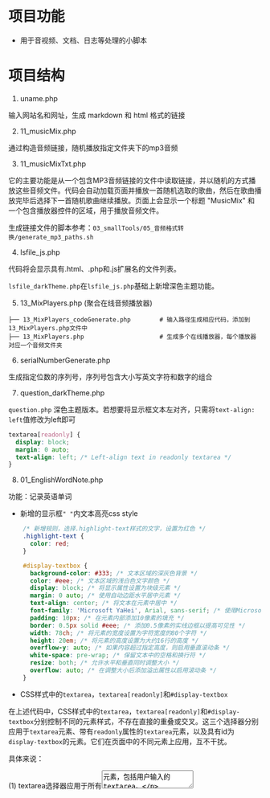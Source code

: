 # 项目功能

- 用于音视频、文档、日志等处理的小脚本


# 项目结构

1. uname.php

输入网站名和网址，生成 markdown 和 html 格式的链接

2. 11_musicMix.php

通过构造音频链接，随机播放指定文件夹下的mp3音频

3. 11_musicMixTxt.php

它的主要功能是从一个包含MP3音频链接的文件中读取链接，并以随机的方式播放这些音频文件。代码会自动加载页面并播放一首随机选取的歌曲，然后在歌曲播放完毕后选择下一首随机歌曲继续播放。页面上会显示一个标题 "MusicMix" 和一个包含播放器控件的区域，用于播放音频文件。

生成链接文件的脚本参考：`03_smallTools/05_音频格式转换/generate_mp3_paths.sh`

4. lsfile_js.php

代码将会显示具有.html、.php和.js扩展名的文件列表。

`lsfile_darkTheme.php`在`lsfile_js.php`基础上新增深色主题功能。

5. 13_MixPlayers.php (聚合在线音频播放器) 

```
├── 13_MixPlayers_codeGenerate.php        # 输入路径生成相应代码，添加到13_MixPlayers.php文件中
├── 13_MixPlayers.php                     # 生成多个在线播放器，每个播放器对应一个音频文件夹

```

6. serialNumberGenerate.php

生成指定位数的序列号，序列号包含大小写英文字符和数字的组合


7. question_darkTheme.php

`question.php` 深色主题版本。若想要将显示框文本左对齐，只需将`text-align: left`值修改为left即可

```css
textarea[readonly] {
  display: block;
  margin: 0 auto;
  text-align: left; /* Left-align text in readonly textarea */
}
```

8. 01_EnglishWordNote.php

功能：记录英语单词

- 新增的显示框`" "`内文本高亮css style

```css
    /* 新增规则，选择.highlight-text样式的文字，设置为红色 */
    .highlight-text {
      color: red;
    }

    #display-textbox {
      background-color: #333; /* 文本区域的深灰色背景 */
      color: #eee; /* 文本区域的浅白色文字颜色 */
      display: block; /* 将显示属性设置为块级元素 */
      margin: 0 auto; /* 使用自动边距水平居中元素 */
      text-align: center; /* 将文本在元素中居中 */
      font-family: 'Microsoft YaHei', Arial, sans-serif; /* 使用Microsoft YaHei、Arial或sans-serif作为首选字体 */
      padding: 10px; /* 在元素内部添加10像素的填充 */
      border: 0.5px solid #eee; /* 添加0.5像素的实线边框以提高可见性 */
      width: 78ch; /* 将元素的宽度设置为字符宽度的80个字符 */
      height: 20em; /* 将元素的高度设置为大约16行的高度 */
      overflow-y: auto; /* 如果内容超过指定高度，则启用垂直滚动条 */
      white-space: pre-wrap; /* 保留文本中的空格和换行符 */
      resize: both; /* 允许水平和垂直同时调整大小 */
      overflow: auto; /* 在调整大小后添加溢出属性以启用滚动条 */
    }
```

- CSS样式中的`textarea`，`textarea[readonly]`和`#display-textbox`

在上述代码中，CSS样式中的`textarea`，`textarea[readonly]`和`#display-textbox`分别控制不同的元素样式，不存在直接的重叠或交叉。这三个选择器分别应用于`textarea`元素、带有`readonly`属性的`textarea`元素，以及具有id为`display-textbox`的元素。它们在页面中的不同元素上应用，互不干扰。

具体来说：

(1) textarea选择器应用于所有<textarea> 元素，包括用户输入的textarea。

(2) textarea[readonly]选择器应用于带有readonly属性的<textarea> 元素，使其在只读状态下具有不同的样式。

(3) #display-textbox选择器应用于具有id为display-textbox的元素，这个元素可能是用于显示内容的div。

因此，这些选择器不会导致样式冲突，各自独立地应用于它们所指定的元素。




# 部署环境





